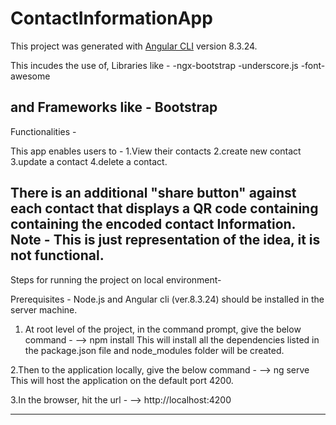 # ContactInformationApp
This project was generated with [Angular CLI](https://github.com/angular/angular-cli) version 8.3.24.

This incudes the use of,
Libraries like -
-ngx-bootstrap
-underscore.js
-font-awesome

and Frameworks like -
Bootstrap
----------------------------------------------------------------------------------
Functionalities - 

This app enables users to -
1.View their contacts
2.create new contact 
3.update a contact
4.delete a contact.

There is an additional "share button" against each contact that displays a QR code containing containing the encoded contact Information.
Note - This is just representation of the idea, it is not functional.
-----------------------------------------------------------------------------------

Steps for running the project on local environment- 

Prerequisites - 
Node.js and Angular cli (ver.8.3.24) should be installed in the server machine.

1. At root level of the project, in the command prompt, give the below command -
--> npm install
This will install all the dependencies listed in the package.json file and node_modules folder will be created.

2.Then to the application locally, give the below command - 
--> ng serve
This will host the application on the default port 4200.

3.In the browser, hit the url - 
--> http://localhost:4200

------------------------------------------------------------------------------------



